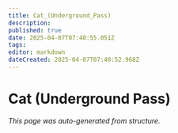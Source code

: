 ```yaml
---
title: Cat_(Underground_Pass)
description: 
published: true
date: 2025-04-07T07:40:55.051Z
tags: 
editor: markdown
dateCreated: 2025-04-07T07:40:52.968Z
---
```


# Cat (Underground Pass)

*This page was auto-generated from structure.*